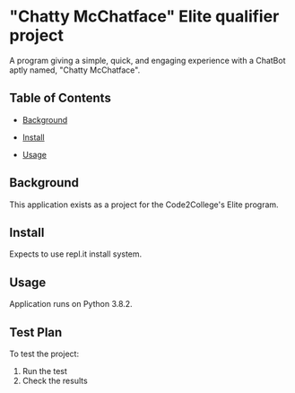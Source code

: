 # "Chatty McChatface" Elite qualifier project

A program giving a simple, quick, and engaging experience with a ChatBot aptly named, "Chatty McChatface".

## Table of Contents

- [Background](#background)

- [Install](#install)

- [Usage](#usage)

## Background

This application exists as a project for the Code2College's Elite program.

## Install

Expects to use repl.it install system.

## Usage

Application runs on Python 3.8.2.

## Test Plan

To test the project:

1.  Run the test
2.  Check the results